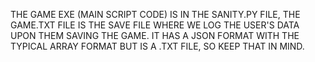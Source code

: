 THE GAME EXE (MAIN SCRIPT CODE) IS IN THE SANITY.PY FILE, THE GAME.TXT FILE IS THE SAVE FILE WHERE WE LOG THE USER'S DATA UPON THEM SAVING THE GAME. IT HAS A JSON FORMAT WITH THE TYPICAL ARRAY FORMAT BUT IS A .TXT FILE, SO KEEP THAT IN MIND.


